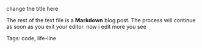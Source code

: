 change the title here

The rest of the text file is a **Markdown** blog post. The process will continue
as soon as you exit your editor. now i edit more you see

Tags: code, life-line
